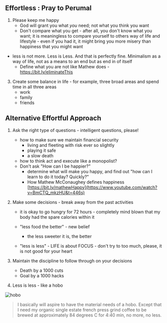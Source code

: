 <!-- title: Life strategy -->

## Effortless : Pray to Perumal

1. Please keep me happy
   - God will grant you what _you_ need; not what you think you want 
   - Don't compare what you get - after all, you don't know what you want; it is meaningless to compare yourself to others way of life and lifestyle - even if you had it, it might bring you more misery than happiness that you might want 
  - less is not more. Less is Less. And that is perfectly fine. Minimalism as a way of life, not as a means to an end but as end in of itself
    - Define what you are not like Mathew does - https://bit.ly/eliminateThis 

3. Create some balance in life - for example, three broad areas and spend time in all three areas 
	- work
	- family
	- friends
 
## Alternative Effortful Approach

1. Ask the right type of questions - intelligent questions, please! 
	- how to make sure we maintain financial security
	   - living and fleeting with risk ever so slightly 
	   - playing it safe 
	   - a slow death
	- how to think act and execute like a monopolist? 
	- Don't ask "How can I be happier?" 
	     - determine what will make you happy, and find out "how can I learn to do it today? Quickly?"
	     - How Mathew McConaughey defines happiness [https://bit.ly/mathewHappy](https://www.youtube.com/watch?v=BmCTQ_mkzHU&t=446s)
	

2. Make some decisions - break away from the past activities 
	- it is okay to go hungry for 72 hours - completely mind blown that my body had the spare calories within it 
	- "less food the better" - new belief 
		- the less sweeter it is, the better 

    - "less is less" - LIFE is about FOCUS - don't try to too much, please, it is not good for your heart 


3. Maintain the discipline to follow through on your decisions 
	- Death by a 1000 cuts 
	- Goal by a 1000 hacks 

4. Less is less - like a hobo

![hobo](https://files.gitter.im/581c97cbd73408ce4f339dc2/X5sl/hoboShot.jpeg) 

> I basically will aspire to have the material needs of a hobo. Except that I need my organic single estate french press grind coffee to be brewed at approximately 84 degrees C for 4:40 min, no more, no less.


